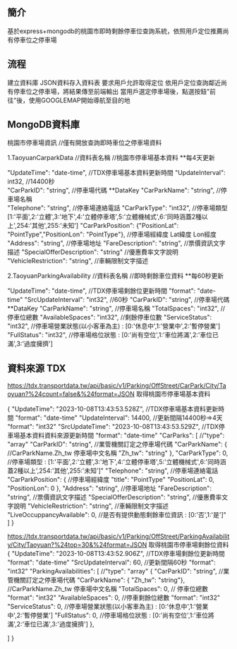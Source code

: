 ﻿## 簡介
基於express+mongodb的桃園市即時剩餘停車位查詢系統，依照用戶定位推薦尚有停車位之停車場

## 流程

建立資料庫
JSON資料存入資料表
要求用戶允許取得定位
依用戶定位查詢鄰近尚有停車位之停車場，將結果傳至前端輸出
當用戶選定停車場後，點選按鈕"前往"後，使用GOOGLEMAP開始導航至目的地 

## MongoDB資料庫

桃園市停車場資訊 //僅有開放查詢即時車位之停車場資料


1.TaoyuanCarparkData //資料表名稱  //桃園市停車場基本資料  **每4天更新

"UpdateTime": "date-time",                                                      //TDX停車場基本資料更新時間
"UpdateInterval": int32,                                                        //14400秒   
"CarParkID": "string",                                                          //停車場代碼  **DataKey
"CarParkName": "string",                                                        //停車場名稱  
"Telephone": "string",                                                          //停車場連絡電話
"CarParkType": "int32",                                                         //停車場類型 [1:'平面',2:'立體',3:'地下',4:'立體停車塔',5:'立體機械式',6:'同時涵蓋2種以上',254:'其他',255:'未知']
"CarParkPosition": {"PositionLat": "PointType","PositionLon": "PointType"},     //停車場經緯度  Lat緯度  Lon經度
"Address": "string",                                                            //停車場地址
"FareDescription": "string",                                                    //票價資訊文字描述
"SpecialOfferDescription": "string"                                             //優惠費率文字說明
"VehicleRestriction": "string",                                                 //車輛限制文字描述



2.TaoyuanParkingAvailability  //資料表名稱  //即時剩餘車位資料  **每60秒更新

"UpdateTime": "date-time",                                  //TDX停車場剩餘位更新時間 "format": "date-time"
"SrcUpdateInterval": "int32",                               //60秒
"CarParkID": "string",                                      //停車場代碼  **DataKey
"CarParkName": "string",                                    //停車場名稱
"TotalSpaces": "int32",                                     //停車位總數
"AvailableSpaces": "int32",                                 //剩餘停車位數
"ServiceStatus": "int32",                                   //停車場營業狀態(以小客車為主) : [0:'休息中',1:'營業中',2:'暫停營業']
"FullStatus": "int32",                                      //停車場格位狀態 : [0:'尚有空位',1:'車位將滿',2:'車位已滿',3:'過度擁擠']



## 資料來源 TDX 
https://tdx.transportdata.tw/api/basic/v1/Parking/OffStreet/CarPark/City/Taoyuan?%24count=false&%24format=JSON
取得桃園市停車場基本資料

{
 "UpdateTime": "2023-10-08T13:43:53.528Z",                                  //TDX停車場基本資料更新時間 "format": "date-time"
 "UpdateInterval": 14400,                                                   //更新間隔14400秒=>4天 "format": "int32"
 "SrcUpdateTime": "2023-10-08T13:43:53.529Z",                               //TDX停車場基本資料資料來源更新時間  "format": "date-time"
 "CarParks": [                                                              //"type": "array"
    "CarParkID": "string",                                                  //業管機關訂定之停車場代碼
    "CarParkName": {                                                        //CarParkName.Zh_tw 停車場中文名稱
        "Zh_tw": "string"
      },
    "CarParkType": 0,                                                       //停車場類型 : [1:'平面',2:'立體',3:'地下',4:'立體停車塔',5:'立體機械式',6:'同時涵蓋2種以上',254:'其他',255:'未知']"
    "Telephone": "string",                                                  //停車場連絡電話
    "CarParkPosition": {                                                    //停車場經緯度  "title": "PointType"
        "PositionLat": 0,
        "PositionLon": 0
      },
    "Address": "string",                                                    //停車場地址
    "FareDescription": "string",                                            //票價資訊文字描述
    "SpecialOfferDescription": "string",                                    //優惠費率文字說明
    "VehicleRestriction": "string",                                         //車輛限制文字描述
    "LiveOccuppancyAvailable": 0,                                           //是否有提供動態剩餘車位資訊 : [0:'否',1:'是']"
 ]
}


https://tdx.transportdata.tw/api/basic/v1/Parking/OffStreet/ParkingAvailability/City/Taoyuan?%24top=30&%24format=JSON
取得桃園市停車場剩餘位資料
{
 "UpdateTime": "2023-10-08T13:43:52.906Z",                                  //TDX停車場剩餘位更新時間 "format": "date-time"
 "SrcUpdateInterval": 60,                                                   //更新間隔60秒  "format": "int32"
 "ParkingAvailabilities": [                                                 //"type": "array"
    {
        "CarParkID": "string",                                              //業管機關訂定之停車場代碼
        "CarParkName": { "Zh_tw": "string"},                                //CarParkName.Zh_tw 停車場中文名稱
        "TotalSpaces": 0,                                                   // 停車位總數  "format": "int32"
        "AvailableSpaces": 0,                                               //停車剩餘位總數  "format": "int32"
        "ServiceStatus": 0,                                                 //停車場營業狀態(以小客車為主) : [0:'休息中',1:'營業中',2:'暫停營業']
        "FullStatus": 0,                                                    //停車場格位狀態 : [0:'尚有空位',1:'車位將滿',2:'車位已滿',3:'過度擁擠']
    },
     
 ]
}